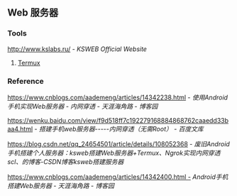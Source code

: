
## Web 服务器

### Tools

http://www.kslabs.ru/ - *KSWEB Official Website*

1. [Termux](/os/mobile/app-termux.md)

### Reference

https://www.cnblogs.com/aademeng/articles/14342238.html - *使用Android手机实现Web服务器 - 内网穿透 - 天涯海角路 - 博客园*

https://wenku.baidu.com/view/f9d518ff7c192279168884868762caaedd33baa4.html - *搭建手机web服务器-----内网穿透（无需Root） - 百度文库*

https://blog.csdn.net/qq_24654501/article/details/108052368 - *废旧Android手机搭建个人服务器：ksweb搭建Web服务器+Termux、Ngrok实现内网穿透scl、的博客-CSDN博客ksweb搭建服务器*

https://www.cnblogs.com/aademeng/articles/14342400.html - *Android手机搭建Web服务器 - 天涯海角路 - 博客园*